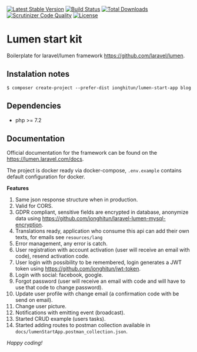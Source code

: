 [![Latest Stable Version](https://poser.pugx.org/ionghitun/lumen-start-app/v/stable)](https://packagist.org/packages/ionghitun/lumen-start-app)
[![Build Status](https://travis-ci.com/ionghitun/lumen-start-app.svg?branch=master)](https://travis-ci.com/ionghitun/lumen-start-app)
[![Total Downloads](https://poser.pugx.org/ionghitun/lumen-start-app/downloads)](https://packagist.org/packages/ionghitun/lumen-start-app)
[![Scrutinizer Code Quality](https://scrutinizer-ci.com/g/ionghitun/lumen-start-app/badges/quality-score.png?b=master)](https://scrutinizer-ci.com/g/ionghitun/lumen-start-app/?branch=master)
[![License](https://poser.pugx.org/ionghitun/lumen-start-app/license)](https://packagist.org/packages/ionghitun/lumen-start-app)

# Lumen start kit

Boilerplate for laravel/lumen framework https://github.com/laravel/lumen.

## Instalation notes

`$ composer create-project --prefer-dist ionghitun/lumen-start-app blog`

## Dependencies

- php >= 7.2

## Documentation

Official documentation for the framework can be found on the https://lumen.laravel.com/docs.

The project is docker ready via docker-compose, `.env.example` contains default configuration for docker.

**Features**

1. Same json response structure when in production.
2. Valid for CORS.
3. GDPR compliant, sensitive fields are encrypted in database, anonymize data using https://github.com/ionghitun/laravel-lumen-mysql-encryption.
4. Translations ready, application who consume this api can add their own texts, for emails see `resources/lang`
5. Error management, any error is catch.
6. User registration with account activation (user will receive an email with code), resend activation code.
7. User login with possibility to be remembered, login generates a JWT token using https://github.com/ionghitun/jwt-token.
8. Login with social: facebook, google.
9. Forgot password (user will receive an email with code and will have to use that code to change password).
10. Update user profile with change email (a confirmation code with be send on email).
11. Change user picture.
12. Notifications with emitting event (broadcast).
13. Started CRUD example (users tasks).
14. Started adding routes to postman collection available in `docs/lumenStartApp.postman_collection.json`.

_Happy coding!_
